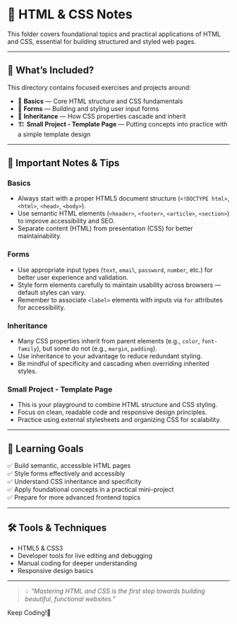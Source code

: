 # 🧱 HTML & CSS Notes

This folder covers foundational topics and practical applications of HTML and CSS, essential for building structured and styled web pages.

---

## 📂 What’s Included?

This directory contains focused exercises and projects around:

- 📖 **Basics** — Core HTML structure and CSS fundamentals  
- 📝 **Forms** — Building and styling user input forms  
- 🔄 **Inheritance** — How CSS properties cascade and inherit  
- 🏗️ **Small Project - Template Page** — Putting concepts into practice with a simple template design

---

## 📝 Important Notes & Tips

### Basics
- Always start with a proper HTML5 document structure (`<!DOCTYPE html>`, `<html>`, `<head>`, `<body>`).  
- Use semantic HTML elements (`<header>`, `<footer>`, `<article>`, `<section>`) to improve accessibility and SEO.  
- Separate content (HTML) from presentation (CSS) for better maintainability.

### Forms
- Use appropriate input types (`text`, `email`, `password`, `number`, etc.) for better user experience and validation.  
- Style form elements carefully to maintain usability across browsers — default styles can vary.  
- Remember to associate `<label>` elements with inputs via `for` attributes for accessibility.

### Inheritance
- Many CSS properties inherit from parent elements (e.g., `color`, `font-family`), but some do not (e.g., `margin`, `padding`).  
- Use inheritance to your advantage to reduce redundant styling.  
- Be mindful of specificity and cascading when overriding inherited styles.

### Small Project - Template Page
- This is your playground to combine HTML structure and CSS styling.  
- Focus on clean, readable code and responsive design principles.  
- Practice using external stylesheets and organizing CSS for scalability.

---

## 🎯 Learning Goals

✅ Build semantic, accessible HTML pages  
✅ Style forms effectively and accessibly  
✅ Understand CSS inheritance and specificity  
✅ Apply foundational concepts in a practical mini-project  
✅ Prepare for more advanced frontend topics

---

## 🛠️ Tools & Techniques

- HTML5 & CSS3  
- Developer tools for live editing and debugging  
- Manual coding for deeper understanding  
- Responsive design basics  

---

> 💡 *“Mastering HTML and CSS is the first step towards building beautiful, functional websites.”*

Keep Coding!🌟
